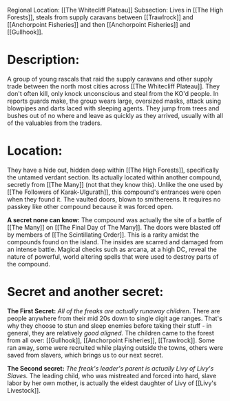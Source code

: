 Regional Location: [[The Whitecliff Plateau]]
Subsection: Lives in [[The High Forests]], steals from supply caravans between [[Trawlrock]] and [[Anchorpoint Fisheries]] and then [[Anchorpoint Fisheries]] and [[Gullhook]]. 
# Description:
A group of young rascals that raid the supply caravans and other supply trade between the north most cities across [[The Whitecliff Plateau]]. They don't often kill, only knock unconscious and steal from the KO'd people. In reports guards make, the group wears large, oversized masks, attack using blowpipes and darts laced with sleeping agents. They jump from trees and bushes out of no where and leave as quickly as they arrived, usually with all of the valuables from the traders. 
# Location:
They have a hide out, hidden deep within [[The High Forests]], specifically the untamed verdant section. Its actually located within another compound, secretly from [[The Many]] (not that they know this). Unlike the one used by [[The Followers of Karak-Ulgurath]], this compound's entrances were open when they found it. The vaulted doors, blown to smithereens. It requires no passkey like other compound because it was forced open.

**A secret none can know:**
The compound was actually the site of a battle of [[The Many]] on [[The Final Day of The Many]]. The doors were blasted off by members of [[The Scintillating Order]]. This is a rarity amidst the compounds found on the island. The insides are scarred and damaged from an intense battle. Magical checks such as arcana, at a high DC, reveal the nature of powerful, world altering spells that were used to destroy parts of the compound. 
# Secret and another secret:
**The First Secret:**
*All of the freaks are actually runaway children*. There are people anywhere from their mid 20s down to single digit age ranges. That's why they choose to stun and sleep enemies before taking their stuff - in general, they are relatively *good aligned.* The children came to the forest from all over: [[Gullhook]], [[Anchorpoint Fisheries]], [[Trawlrock]]. Some ran away, some were recruited while playing outside the towns, others were saved from slavers, which brings us to our next secret.

**The Second secret:**
*The freak's leader's parent is actually Livy of Livy's Slaves.* The leading child, who was mistreated and forced into hard, slave labor by her own mother, is actually the eldest daughter of Livy of [[Livy's Livestock]]. 